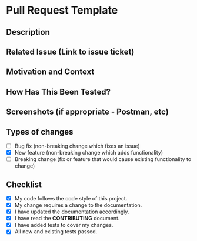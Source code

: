 # Pull Request Template

<!--- Provide a general summary of your changes in the Title above -->

## Description

<!--- Describe your changes in detail -->

## Related Issue (Link to issue ticket)

<!--- This project only accepts pull requests related to open issues -->
<!--- If suggesting a new feature or change, please discuss it in an issue first -->
<!--- If fixing a bug, there should be an issue describing it with steps to reproduce -->
<!--- Please link to the issue here: -->

## Motivation and Context

<!--- Why is this change required? What problem does it solve? -->

## How Has This Been Tested?

<!--- Please describe in detail how you tested your changes. -->
<!--- Include details of your testing environment, and the tests you ran to -->
<!--- see how your change affects other areas of the code, etc. -->

## Screenshots (if appropriate - Postman, etc)

## Types of changes

<!--- What types of changes does your code introduce? Put an `x` in all the boxes that apply: -->

- [ ] Bug fix (non-breaking change which fixes an issue)
- [x] New feature (non-breaking change which adds functionality)
- [ ] Breaking change (fix or feature that would cause existing functionality to change)

## Checklist

<!--- Go over all the following points, and put an `x` in all the boxes that apply. -->
<!--- If you're unsure about any of these, don't hesitate to ask. We're here to help! -->

- [x] My code follows the code style of this project.
- [x] My change requires a change to the documentation.
- [x] I have updated the documentation accordingly.
- [x] I have read the **CONTRIBUTING** document.
- [x] I have added tests to cover my changes.
- [x] All new and existing tests passed.
